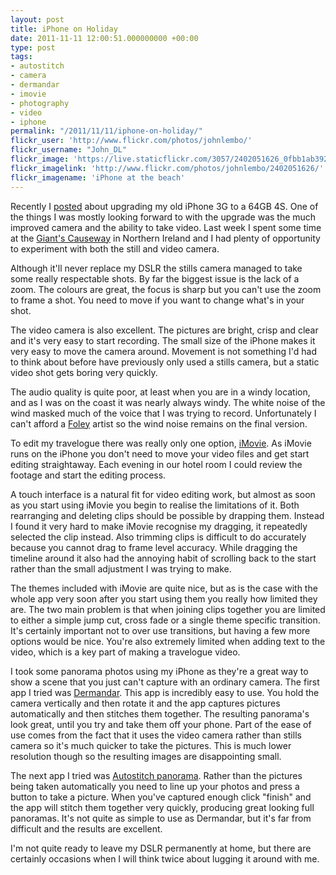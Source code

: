 ```yaml
---
layout: post
title: iPhone on Holiday
date: 2011-11-11 12:00:51.000000000 +00:00
type: post
tags:
- autostitch
- camera
- dermandar
- imovie
- photography
- video
- iphone
permalink: "/2011/11/11/iphone-on-holiday/"
flickr_user: 'http://www.flickr.com/photos/johnlembo/'
flickr_username: "John_DL"
flickr_image: 'https://live.staticflickr.com/3057/2402051626_0fbb1ab392_w.jpg'
flickr_imagelink: 'http://www.flickr.com/photos/johnlembo/2402051626/'
flickr_imagename: 'iPhone at the beach'
---
```

Recently I [posted](/2011/10/17/iphone-4s/) about upgrading my old iPhone 3G to a 64GB 4S. One of the things I
was mostly looking forward to with the upgrade was the much improved camera and the ability to take video.
Last week I spent some time at the [Giant's Causeway](http://www.giantscausewayireland.com/) in Northern
Ireland and I had plenty of opportunity to experiment with both the still and video camera.

Although it'll never replace my DSLR the stills camera managed to take some really respectable shots. By far
the biggest issue is the lack of a zoom. The colours are great, the focus is sharp but you can't use the zoom
to frame a shot. You need to move if you want to change what's in your shot.

The video camera is also excellent. The pictures are bright, crisp and clear and it's very easy to start
recording. The small size of the iPhone makes it very easy to move the camera around. Movement is not
something I'd had to think about before have previously only used a stills camera, but a static video shot
gets boring very quickly.

The audio quality is quite poor, at least when you are in a windy location, and as I was on the coast it was
nearly always windy. The white noise of the wind masked much of the voice that I was trying to record.
Unfortunately I can't afford a [Foley](http://en.wikipedia.org/wiki/Foley_(filmmaking)) artist so
the wind noise remains on the final version.

To edit my travelogue there was really only one option,
[iMovie](http://itunes.apple.com/gb/app/imovie/id377298193?mt=8). As iMovie runs on the iPhone you
don't need to move your video files and get start editing straightaway. Each evening in our hotel room I could
review the footage and start the editing process.

A touch interface is a natural fit for video editing work, but almost as soon as you start using iMovie you
begin to realise the limitations of it. Both rearranging and deleting clips should be possible by drapping
them. Instead I found it very hard to make iMovie recognise my dragging, it repeatedly selected the clip
instead. Also trimming clips is difficult to do accurately because you cannot drag to frame level accuracy.
While dragging the timeline around it also had the annoying habit of scrolling back to the start rather than
the small adjustment I was trying to make.

The themes included with iMovie are quite nice, but as is the case with the whole app very soon after you
start using them you really how limited they are. The two main problem is that when joining clips together you
are limited to either a simple jump cut, cross fade or a single theme specific transition. It's certainly
important not to over use transitions, but having a few more options would be nice. You're also extremely
limited when adding text to the video, which is a key part of making a travelogue video.

I took some panorama photos using my iPhone as they're a great way to show a scene that you just can't capture
with an ordinary camera. The first app I tried was
[Dermandar](http://itunes.apple.com/gb/app/dermandar-panorama/id441183050?mt=8). This app is
incredibly easy to use. You hold the camera vertically and then rotate it and the app captures pictures
automatically and then stitches them together. The resulting panorama's look great, until you try and take
them off your phone. Part of the ease of use comes from the fact that it uses the video camera rather than
stills camera so it's much quicker to take the pictures. This is much lower resolution though so the resulting
images are disappointing small.

The next app I tried was [Autostitch panorama](http://www.cloudburstresearch.com/autostitch/autostitch.html).
Rather than the pictures being taken automatically you need to line up your photos and press a button to take
a picture. When you've captured enough click "finish" and the app will stitch them together very quickly,
producing great looking full panoramas. It's not quite as simple to use as Dermandar, but it's far from
difficult and the results are excellent.

I'm not quite ready to leave my DSLR permanently at home, but there are certainly occasions when I will think
twice about lugging it around with me.

